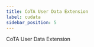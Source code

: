 ```yaml
---
title: CoTA User Data Extension
label: cudata
sidebar_position: 5
---
```


CoTA User Data Extension

